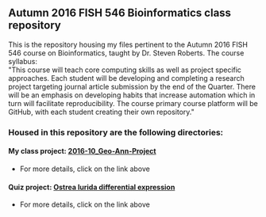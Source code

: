 ## Autumn 2016 FISH 546 Bioinformatics class repository  

This is the repository housing my files pertinent to the Autumn 2016 FISH 546 course on Bioinformatics, taught by Dr. Steven Roberts.  The course syllabus:  
  "This course will teach core computing skills as well as project specific approaches. Each student will be developing and completing a research project targeting journal article submission by the end of the Quarter. There will be an emphasis on developing habits that increase automation which in turn will facilitate reproducibility. The course primary course platform will be GitHub, with each student creating their own repository."  
  
### Housed in this repository are the following directories:  
#### My class project: [2016-10_Geo-Ann-Project](https://github.com/laurahspencer/546-Bioinformatics/tree/master/2016-10_Geo-Ann-Project) 
  * For more details, click on the link above
  
#### Quiz project: [Ostrea lurida differential expression](https://github.com/laurahspencer/546-Bioinformatics/tree/master/Ostrea-Methylation)
  * For more details, click on the link above
